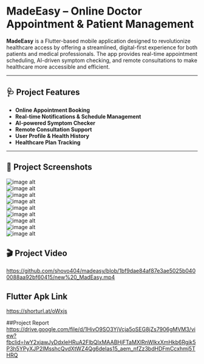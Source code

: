# MadeEasy – Online Doctor Appointment & Patient Management

**MadeEasy** is a Flutter-based mobile application designed to revolutionize healthcare access by offering a streamlined, digital-first experience for both patients and medical professionals. The app provides real-time appointment scheduling, AI-driven symptom checking, and remote consultations to make healthcare more accessible and efficient.

---

## 🩺 Project Features

- **Online Appointment Booking**  
- **Real-time Notifications & Schedule Management**  
- **AI-powered Symptom Checker**  
- **Remote Consultation Support**  
- **User Profile & Health History**  
- **Healthcare Plan Tracking**

---

## 📸 Project Screenshots
![image alt](https://i.postimg.cc/sDfrshxn/login.png)  
![image alt](https://i.postimg.cc/y8kCSCFc/signup-page.png)  
![image alt](https://i.postimg.cc/mgJfYpwq/home-page.png)  
![image alt](https://i.postimg.cc/JhXwP3Yh/dr-Appointment-page.png)  
![image alt](https://i.postimg.cc/V69xcf8Q/doctor-list.png)  
![image alt](https://i.postimg.cc/L5Hr9c9q/hotline.png)  
![image alt](https://i.postimg.cc/7PVFsZ9S/sample-collection.png)  
![image alt](https://i.postimg.cc/RVpjmpjF/subscription.png)  
![image alt](https://i.postimg.cc/W1Dx16v7/symptom-checker.png)

## 🎬 Project Video
https://github.com/shovo404/madeasy/blob/1bf9dae84af87e3ae5025b0400088aa92bf60415/new%20_MadEasy.mp4

## Flutter Apk Link
https://shorturl.at/oWxjs

##Project Report
https://drive.google.com/file/d/1HivO9SO3YjVcja5oSEG8jZs7906gMVM3/view?fbclid=IwY2xjawJyDdxleHRuA2FlbQIxMAABHjFTaMXlRnWlkxXmHkb6Rgjk5P3h5YPyXJP2IMsshcQvdXtWZ4Qg6deIas15_aem_nfZz3bdHDFmCcxhmj5THRQ

